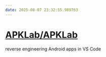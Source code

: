 ```yaml
---
date: 2025-08-07 23:32:55.989763
---
```


# [APKLab/APKLab](https://github.com/APKLab/APKLab)

reverse engineering Android apps in VS Code